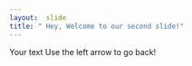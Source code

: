 ```yaml
---
layout:  slide
title: " Hey, Welcome to our second slide!"
---
```

Your text
Use the left arrow to go back!
